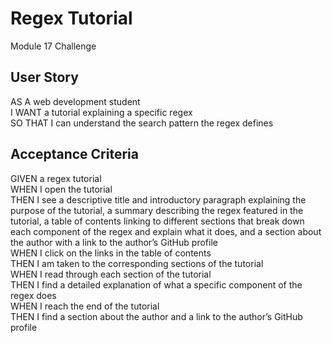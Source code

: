 # Regex Tutorial

 Module 17 Challenge

## User Story

AS A web development student<br>
I WANT a tutorial explaining a specific regex<br>
SO THAT I can understand the search pattern the regex defines

## Acceptance Criteria

GIVEN a regex tutorial<br>
WHEN I open the tutorial<br>
THEN I see a descriptive title and introductory paragraph explaining the purpose of the tutorial, a summary describing the regex featured in the tutorial, a table of contents linking to different sections that break down each component of the regex and explain what it does, and a section about the author with a link to the author’s GitHub profile<br>
WHEN I click on the links in the table of contents<br>
THEN I am taken to the corresponding sections of the tutorial<br>
WHEN I read through each section of the tutorial<br>
THEN I find a detailed explanation of what a specific component of the regex does<br>
WHEN I reach the end of the tutorial<br>
THEN I find a section about the author and a link to the author’s GitHub profile
